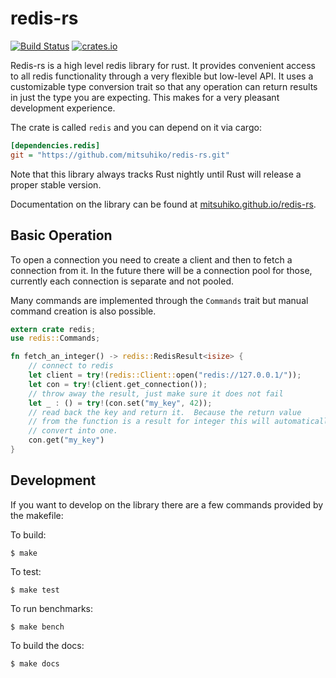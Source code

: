 # redis-rs

[![Build Status](https://travis-ci.org/mitsuhiko/redis-rs.svg?branch=master)](https://travis-ci.org/mitsuhiko/redis-rs)
[![crates.io](http://meritbadge.herokuapp.com/redis)](https://crates.io/crates/redis)

Redis-rs is a high level redis library for rust.  It provides convenient access
to all redis functionality through a very flexible but low-level API.  It
uses a customizable type conversion trait so that any operation can return
results in just the type you are expecting.  This makes for a very pleasant
development experience.

The crate is called `redis` and you can depend on it via cargo:

```ini
[dependencies.redis]
git = "https://github.com/mitsuhiko/redis-rs.git"
```

Note that this library always tracks Rust nightly until Rust will
release a proper stable version.

Documentation on the library can be found at
[mitsuhiko.github.io/redis-rs](http://mitsuhiko.github.io/redis-rs/redis/).

## Basic Operation

To open a connection you need to create a client and then to fetch a
connection from it.  In the future there will be a connection pool for
those, currently each connection is separate and not pooled.

Many commands are implemented through the `Commands` trait but manual
command creation is also possible.

```rust
extern crate redis;
use redis::Commands;

fn fetch_an_integer() -> redis::RedisResult<isize> {
    // connect to redis
    let client = try!(redis::Client::open("redis://127.0.0.1/"));
    let con = try!(client.get_connection());
    // throw away the result, just make sure it does not fail
    let _ : () = try!(con.set("my_key", 42));
    // read back the key and return it.  Because the return value
    // from the function is a result for integer this will automatically
    // convert into one.
    con.get("my_key")
}
```

## Development

If you want to develop on the library there are a few commands provided
by the makefile:

To build:

    $ make

To test:

    $ make test

To run benchmarks:

    $ make bench

To build the docs:

    $ make docs
